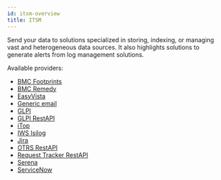 ```yaml
---
id: itsm-overview
title: ITSM
---
```


Send your data to solutions specialized in storing, indexing, or managing vast 
and heterogeneous data sources. It also highlights solutions to generate alerts 
from log management solutions.

Available providers:

* [BMC Footprints](../integrations/itsm/ot-bmc-footprints.html)
* [BMC Remedy](../integrations/itsm/ot-bmc-remedy.html)
* [EasyVista](../integrations/itsm/ot-easyvista.html)
* [Generic email](../integrations/itsm/ot-mail.html)
* [GLPI](../integrations/itsm/ot-glpi.html)
* [GLPI RestAPI](../integrations/itsm/ot-glpi-restapi.html)
* [iTop](../integrations/itsm/ot-itop.html)
* [IWS Isilog](../integrations/itsm/ot-iws-isilog.html)
* [Jira](../integrations/itsm/ot-jira.html)
* [OTRS RestAPI](../integrations/itsm/ot-otrs.html)
* [Request Tracker RestAPI](../integrations/itsm/ot-request-tracker2.html)
* [Serena](../integrations/itsm/ot-serena.html)
* [ServiceNow](../integrations/itsm/ot-service-now.html)